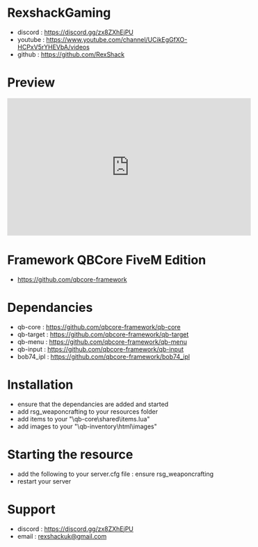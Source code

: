# RexshackGaming
- discord : https://discord.gg/zx8ZXhEjPU
- youtube : https://www.youtube.com/channel/UCikEgGfXO-HCPxV5rYHEVbA/videos
- github : https://github.com/RexShack

# Preview
<iframe width="560" height="315" src="https://www.youtube.com/embed/a5tjiQv6_xA" title="YouTube video player" frameborder="0" allow="accelerometer; autoplay; clipboard-write; encrypted-media; gyroscope; picture-in-picture" allowfullscreen></iframe>

# Framework QBCore FiveM Edition
- https://github.com/qbcore-framework

# Dependancies
- qb-core : https://github.com/qbcore-framework/qb-core
- qb-target : https://github.com/qbcore-framework/qb-target
- qb-menu : https://github.com/qbcore-framework/qb-menu
- qb-input : https://github.com/qbcore-framework/qb-input
- bob74_ipl : https://github.com/qbcore-framework/bob74_ipl

# Installation
- ensure that the dependancies are added and started
- add rsg_weaponcrafting to your resources folder
- add items to your "\qb-core\shared\items.lua"
- add images to your "\qb-inventory\html\images"

# Starting the resource
- add the following to your server.cfg file : ensure rsg_weaponcrafting
- restart your server

# Support
- discord : https://discord.gg/zx8ZXhEjPU
- email : rexshackuk@gmail.com
